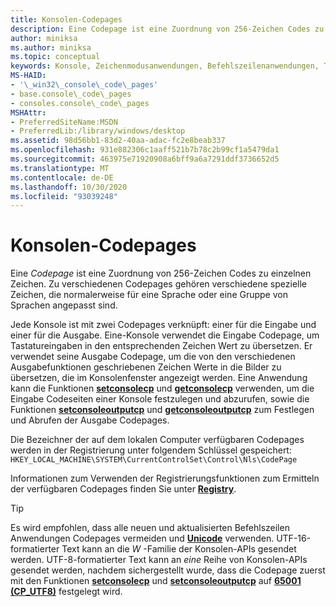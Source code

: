 ```yaml
---
title: Konsolen-Codepages
description: Eine Codepage ist eine Zuordnung von 256-Zeichen Codes zu einzelnen Zeichen. Zu verschiedenen Codepages gehören verschiedene spezielle Zeichen, die normalerweise für eine Sprache oder eine Gruppe von Sprachen angepasst sind.
author: miniksa
ms.author: miniksa
ms.topic: conceptual
keywords: Konsole, Zeichenmodusanwendungen, Befehlszeilenanwendungen, Terminalanwendungen, Konsolen-API
MS-HAID:
- '\_win32\_console\_code\_pages'
- base.console\_code\_pages
- consoles.console\_code\_pages
MSHAttr:
- PreferredSiteName:MSDN
- PreferredLib:/library/windows/desktop
ms.assetid: 98d56bb1-83d2-40aa-adac-fc2e8beab337
ms.openlocfilehash: 931e882306c1aaff521b7b78c2b99cf1a5479da1
ms.sourcegitcommit: 463975e71920908a6bff9a6a7291ddf3736652d5
ms.translationtype: MT
ms.contentlocale: de-DE
ms.lasthandoff: 10/30/2020
ms.locfileid: "93039248"
---
```

# <a name="console-code-pages"></a>Konsolen-Codepages

Eine *Codepage* ist eine Zuordnung von 256-Zeichen Codes zu einzelnen Zeichen. Zu verschiedenen Codepages gehören verschiedene spezielle Zeichen, die normalerweise für eine Sprache oder eine Gruppe von Sprachen angepasst sind.

Jede Konsole ist mit zwei Codepages verknüpft: einer für die Eingabe und einer für die Ausgabe. Eine-Konsole verwendet die Eingabe Codepage, um Tastatureingaben in den entsprechenden Zeichen Wert zu übersetzen. Er verwendet seine Ausgabe Codepage, um die von den verschiedenen Ausgabefunktionen geschriebenen Zeichen Werte in die Bilder zu übersetzen, die im Konsolenfenster angezeigt werden. Eine Anwendung kann die Funktionen [**setconsolecp**](setconsolecp.md) und [**getconsolecp**](getconsolecp.md) verwenden, um die Eingabe Codeseiten einer Konsole festzulegen und abzurufen, sowie die Funktionen [**setconsoleoutputcp**](setconsoleoutputcp.md) und [**getconsoleoutputcp**](getconsoleoutputcp.md) zum Festlegen und Abrufen der Ausgabe Codepages.

Die Bezeichner der auf dem lokalen Computer verfügbaren Codepages werden in der Registrierung unter folgendem Schlüssel gespeichert: `HKEY_LOCAL_MACHINE\SYSTEM\CurrentControlSet\Control\Nls\CodePage`

Informationen zum Verwenden der Registrierungsfunktionen zum Ermitteln der verfügbaren Codepages finden Sie unter [**Registry**](https://msdn.microsoft.com/library/windows/desktop/ms724871).

> [!TIP]
> Es wird empfohlen, dass alle neuen und aktualisierten Befehlszeilen Anwendungen Codepages vermeiden und **[Unicode](https://docs.microsoft.com/windows/win32/intl/unicode)** verwenden. UTF-16-formatierter Text kann an die *W* -Familie der Konsolen-APIs gesendet werden. UTF-8-formatierter Text kann an *eine* Reihe von Konsolen-APIs gesendet werden, nachdem sichergestellt wurde, dass die Codepage zuerst mit den Funktionen [**setconsolecp**](setconsolecp.md) und [**setconsoleoutputcp**](setconsoleoutputcp.md) auf **[65001 (CP_UTF8)](https://docs.microsoft.com/windows/win32/intl/code-page-identifiers)** festgelegt wird.
